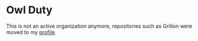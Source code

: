 # Owl Duty

This is not an active organization anymore, repositories such as Grillon were moved to my [profile](https://github.com/theredfish).
